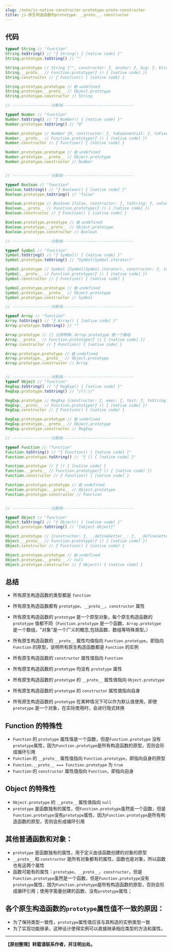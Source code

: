 ```yaml
---
slug: /note/js-native-constructor-prototype-proto-constructor
title: js-原生构造函数的prototype、__proto__、constructor
---
```



## 代码

```js
typeof String // "function"
String.toString() // "ƒ String() { [native code] }"
String.prototype.toString() // ""

String.prototype // String {"", constructor: ƒ, anchor: ƒ, big: ƒ, blink: ƒ, …}
String.__proto__ // Function.prototype(ƒ () { [native code] })
String.constructor // ƒ Function() { [native code] }

String.prototype.prototype // ❎ undefined
String.prototype.__proto__ // Object.prototype
String.prototype.constructor // String

// -----------------分割线-------------------------------

typeof Number // "function"
Number.toString() // "ƒ Number() { [native code] }"
Number.prototype.toString() // "0"

Number.prototype // Number {0, constructor: ƒ, toExponential: ƒ, toFixed: ƒ, toPrecision: ƒ, …}
Number.__proto__ // Function.prototype(ƒ () { [native code] })
Number.constructor // ƒ Function() { [native code] }

Number.prototype.prototype // ❎ undefined
Number.prototype.__proto__ // Object.prototype
Number.prototype.constructor // Number


// -----------------分割线-------------------------------

typeof Boolean // "function"
Boolean.toString() // "ƒ Boolean() { [native code] }"
Boolean.prototype.toString() // "false"

Boolean.prototype // Boolean {false, constructor: ƒ, toString: ƒ, valueOf: ƒ}
Boolean.__proto__ // Function.prototype(ƒ () { [native code] })
Boolean.constructor // ƒ Function() { [native code] }

Boolean.prototype.prototype // ❎ undefined
Boolean.prototype.__proto__ // Object.prototype
Boolean.prototype.constructor // Boolean

// -----------------分割线-------------------------------

typeof Symbol // "function"
Symbol.toString() // "ƒ Symbol() { [native code] }"
Symbol.prototype.toString() // "Symbol(Symbol.iterator)"

Symbol.prototype // Symbol {Symbol(Symbol.iterator), constructor: ƒ, toString: ƒ, valueOf: ƒ}
Symbol.__proto__ // Function.prototype(ƒ () { [native code] })
Symbol.constructor // ƒ Function() { [native code] }

Symbol.prototype.prototype // ❎ undefined
Symbol.prototype.__proto__ // Object.prototype
Symbol.prototype.constructor // Symbol

// -----------------分割线-------------------------------

typeof Array // "function"
Array.toString() // "ƒ Array() { [native code] }"
Array.prototype.toString() // ""

Array.prototype // [] 比较特殊，Array.prototype 是一个数组
Array.__proto__ // Function.prototype(ƒ () { [native code] })
Array.constructor // ƒ Function() { [native code] }

Array.prototype.prototype // ❎ undefined
Array.prototype.__proto__ // Object.prototype
Array.prototype.constructor // Array


// -----------------分割线-------------------------------
typeof Object // "function"
RegExp.toString() // "ƒ RegExp() { [native code] }"
RegExp.prototype.toString() // "/(?:)/"

RegExp.prototype // RegExp {constructor: ƒ, exec: ƒ, test: ƒ, toString: ƒ, Symbol(Symbol.match): ƒ, …}
RegExp.__proto__ // Function.prototype(ƒ () { [native code] })
RegExp.constructor // ƒ Function() { [native code] }

RegExp.prototype.prototype // ❎ undefined
RegExp.prototype.__proto__ // Object.prototype
RegExp.prototype.constructor // RegExp

// -----------------分割线-------------------------------

typeof Function // "function"
Function.toString() // "ƒ Function() { [native code] }"
Function.prototype.toString() // "ƒ () { [native code] }"

Function.prototype // ƒ () { [native code] }
Function.__proto__ // Function.prototype(ƒ () { [native code] })
Function.constructor // ƒ Function() { [native code] }

Function.prototype.prototype // ❎ undefined
Function.prototype.__proto__ // Object.prototype
Function.prototype.constructor // Function


// -----------------分割线-------------------------------

typeof Object // "function"
Object.toString() // "ƒ Object() { [native code] }"
Object.prototype.toString() // "[object Object]"

Object.prototype // {constructor: ƒ, __defineGetter__: ƒ, __defineSetter__: ƒ, hasOwnProperty: ƒ, __lookupGetter__: ƒ, …}
Object.__proto__ // Function.prototype(ƒ () { [native code] })
Object.constructor // ƒ Function() { [native code] }

Object.prototype.prototype // ❎ undefined
Object.prototype.__proto__ // null
Object.prototype.constructor // ƒ Object() { [native code] } 

```

## 总结
- 所有原生构造函数的类型都是 `function`
- 所有原生构造函数都有 `prototype`、`__proto__`、`constructor` 属性
- 所有原生构造函数的 `prototype` 是一个原型对象，每个原生构造函数的 `prototype` 值都不同（`Function.prototype` 是一个函数、`Array.prototype` 是一个数组，"对象"是一个广义的概念,包括函数、数组等特殊类型。）
- 所有原生构造函数的 `__proto__` 属性均值指向 `Function.prototype`，即指向 `Function` 的原型，说明所有原生构造函数都是 `Function` 的实例
- 所有原生构造函数的 `constructor` 属性值指向 `Function`

- 所有原生构造函数的 `prototype` 均没有 `prototype` 属性
- 所有原生构造函数的 `prototype` 的 `__proto__` 属性值指向 `Object.prototype`
- 所有原生构造函数的 `prototype` 的 `constructor` 属性值指向自身
- 所有原生构造函数的 `prototype` 在某种情况下可以作为默认值使用，即使 `prototype` 是一个对象，在实际使用时，会进行隐式转换

## Function 的特殊性
- `Function` 的 `prototype` 属性值是一个函数，但是`Function.prototype` 没有 `prototype`属性，因为`Function.prototype`是所有构造函数的原型，否则会形成循环引用
- `Function` 的 `__proto__` 属性值指向 `Function.prototype`，即指向自身的原型
- `Function.__proto__ === Function.prototype` 为 `true`
- `Function` 的 `constructor` 属性值指向 `Function`，即指向自身

## Object 的特殊性
- `Object.prototype` 的 `__proto__` 属性值指向 `null`
- `prototype` 是函数独有的属性，但`Function.prototype`虽然是一个函数，但是`Function.prototype`没有`prototype`属性，因为`Function.prototype`是所有构造函数的原型，否则会形成循环引用

## 其他普通函数和对象：
- `prototype` 是函数独有的属性，用于定义由该函数创建的对象的原型
- `__proto__` 和 `constructor` 是所有对象都有的属性，函数也是对象，所以函数也有这两个属性
- 函数可能有的属性：`prototype`、`__proto__`、`constructor`，但是`Function.prototype`虽然是一个函数，但是`Function.prototype`没有`prototype`属性，因为`Function.prototype`是所有构造函数的原型，否则会形成循环引用；使用字面量创建的函数，没有`prototype`属性；

## 各个原生构造函数的`prototype`属性值不一致的原因：
- 为了保持类型一致性，`prototype`属性值应该与其构造的实例类型一致
- 为了实现功能继承，这种设计使得实例可以直接继承相应类型的方法和属性。






----
**【原创整理】转载请联系作者，并注明出处。**
